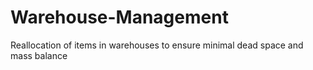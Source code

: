 # Warehouse-Management
Reallocation of items in warehouses to ensure minimal dead space and mass balance
